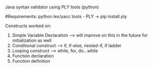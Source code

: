 Java syntax validator using PLY tools (python)

#Requirements:
  python lex/yacc tools - PLY
  -> pip install ply

Constructs worked on:
1) Simple Variable Declaration --> will improve on this in the future for initialization as well
2) Conditional construct --> if, if-else, nested-if, if ladder
3) Looping construct --> while, for, do...while
4) Function declaration
5) Function definition
